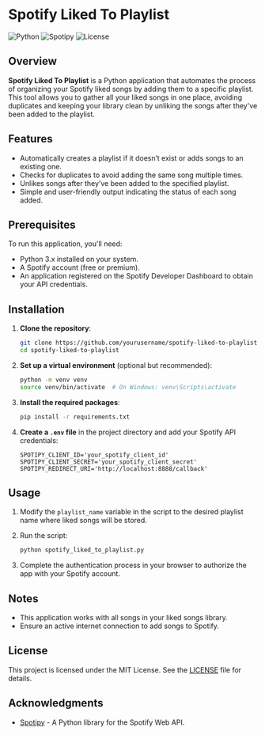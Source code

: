 # Spotify Liked To Playlist
![Python](https://img.shields.io/badge/Python-3.x-blue.svg)
![Spotipy](https://img.shields.io/badge/Spotipy-2.19.0-green.svg)
![License](https://img.shields.io/badge/License-MIT-yellow.svg)

## Overview

**Spotify Liked To Playlist** is a Python application that automates the process of organizing your Spotify liked songs by adding them to a specific playlist. This tool allows you to gather all your liked songs in one place, avoiding duplicates and keeping your library clean by unliking the songs after they've been added to the playlist.

## Features

- Automatically creates a playlist if it doesn’t exist or adds songs to an existing one.
- Checks for duplicates to avoid adding the same song multiple times.
- Unlikes songs after they’ve been added to the specified playlist.
- Simple and user-friendly output indicating the status of each song added.

## Prerequisites

To run this application, you'll need:

- Python 3.x installed on your system.
- A Spotify account (free or premium).
- An application registered on the Spotify Developer Dashboard to obtain your API credentials.

## Installation

1. **Clone the repository**:

   ```bash
   git clone https://github.com/yourusername/spotify-liked-to-playlist.git
   cd spotify-liked-to-playlist
   ```

2. **Set up a virtual environment** (optional but recommended):

   ```bash
   python -m venv venv
   source venv/bin/activate  # On Windows: venv\Scripts\activate
   ```

3. **Install the required packages**:

   ```bash
   pip install -r requirements.txt
   ```

4. **Create a `.env` file** in the project directory and add your Spotify API credentials:

   ```plaintext
   SPOTIPY_CLIENT_ID='your_spotify_client_id'
   SPOTIPY_CLIENT_SECRET='your_spotify_client_secret'
   SPOTIPY_REDIRECT_URI='http://localhost:8888/callback'
   ```

## Usage

1. Modify the `playlist_name` variable in the script to the desired playlist name where liked songs will be stored.
2. Run the script:

   ```bash
   python spotify_liked_to_playlist.py
   ```

3. Complete the authentication process in your browser to authorize the app with your Spotify account.

## Notes

- This application works with all songs in your liked songs library.
- Ensure an active internet connection to add songs to Spotify.

## License

This project is licensed under the MIT License. See the [LICENSE](LICENSE) file for details.

## Acknowledgments

- [Spotipy](https://spotipy.readthedocs.io/en/2.19.0/) - A Python library for the Spotify Web API.

